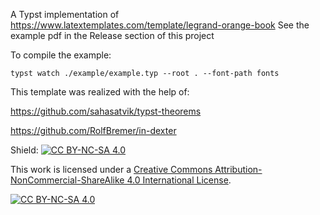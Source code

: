 A Typst implementation of https://www.latextemplates.com/template/legrand-orange-book
See the example pdf in the Release section of this project

To compile the example:

    typst watch ./example/example.typ --root . --font-path fonts 


This template was realized with the help of:

https://github.com/sahasatvik/typst-theorems

https://github.com/RolfBremer/in-dexter

Shield: [![CC BY-NC-SA 4.0][cc-by-nc-sa-shield]][cc-by-nc-sa]

This work is licensed under a
[Creative Commons Attribution-NonCommercial-ShareAlike 4.0 International License][cc-by-nc-sa].

[![CC BY-NC-SA 4.0][cc-by-nc-sa-image]][cc-by-nc-sa]

[cc-by-nc-sa]: http://creativecommons.org/licenses/by-nc-sa/4.0/
[cc-by-nc-sa-image]: https://licensebuttons.net/l/by-nc-sa/4.0/88x31.png
[cc-by-nc-sa-shield]: https://img.shields.io/badge/License-CC%20BY--NC--SA%204.0-lightgrey.svg
